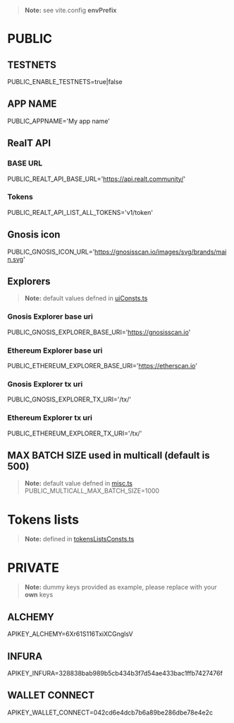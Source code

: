 > **Note:** see vite.config **envPrefix**

# PUBLIC

## TESTNETS
PUBLIC_ENABLE_TESTNETS=true|false
## APP NAME
PUBLIC_APPNAME='My app name'

## RealT API
### BASE URL
PUBLIC_REALT_API_BASE_URL='https://api.realt.community/'
### Tokens
PUBLIC_REALT_API_LIST_ALL_TOKENS='v1/token'

## Gnosis icon
PUBLIC_GNOSIS_ICON_URL='https://gnosisscan.io/images/svg/brands/main.svg'

## Explorers
> **Note:** default values defned in [uiConsts.ts](src/app/js/constants/ui/uiConsts.ts)
### Gnosis Explorer base uri
PUBLIC_GNOSIS_EXPLORER_BASE_URI='https://gnosisscan.io'
### Ethereum Explorer base uri
PUBLIC_ETHEREUM_EXPLORER_BASE_URI='https://etherscan.io'

### Gnosis Explorer tx uri
PUBLIC_GNOSIS_EXPLORER_TX_URI='/tx/'
### Ethereum Explorer tx uri
PUBLIC_ETHEREUM_EXPLORER_TX_URI='/tx/'

## MAX BATCH SIZE used in multicall (default is 500)
> **Note:** default value defned in [misc.ts](src/app/js/constants/ui/misc.ts)
PUBLIC_MULTICALL_MAX_BATCH_SIZE=1000


# Tokens lists
> **Note:** defined in [tokensListsConsts.ts](src/app/js/constants/tokensLists.ts)

# PRIVATE
> **Note:**  dummy keys provided as example, please replace with your **own** keys
## ALCHEMY
APIKEY_ALCHEMY=6Xr61S116TxiXCGnglsV
## INFURA
APIKEY_INFURA=328838bab989b5cb434b3f7d54ae433bac1ffb7427476f
## WALLET CONNECT
APIKEY_WALLET_CONNECT=042cd6e4dcb7b6a89be286dbe78e4e2c